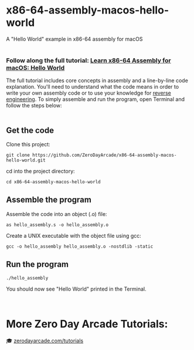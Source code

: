 # x86-64-assembly-macos-hello-world
A "Hello World" example in x86-64 assembly for macOS
<br/><br/>

### Follow along the full tutorial: <a href="https://zerodayarcade.com/tutorials/hello-world-assembly-macos">Learn x86-64 Assembly for macOS: Hello World</a>

The full tutorial includes core concepts in assembly and a line-by-line code explanation. You'll need to understand what the code means in order to write your own assembly code or to use your knowledge for <a href="https://zerodayarcade.com/tutorials/solving-beginner-crackmes-part-1">reverse engineering</a>. To simply assemble and run the program, open Terminal and follow the steps below:
<br/><br/>


## Get the code
Clone this project:
```
git clone https://github.com/ZeroDayArcade/x86-64-assembly-macos-hello-world.git
```
cd into the project directory:
```
cd x86-64-assembly-macos-hello-world
```

## Assemble the program
Assemble the code into an object (.o) file:
```
as hello_assembly.s -o hello_assembly.o
```
Create a UNIX executable with the object file using gcc:
```
gcc -o hello_assembly hello_assembly.o -nostdlib -static
```

## Run the program
```
./hello_assembly
```
You should now see "Hello World" printed in the Terminal.

<br/>

# More Zero Day Arcade Tutorials:
🎓  <a href="https://zerodayarcade.com/tutorials">zerodayarcade.com/tutorials</a> 

